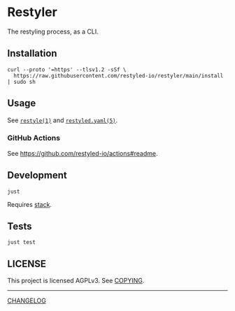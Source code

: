 # Restyler

The restyling process, as a CLI.

## Installation

```console
curl --proto '=https' --tlsv1.2 -sSf \
  https://raw.githubusercontent.com/restyled-io/restyler/main/install | sudo sh
```

## Usage

See [`restyle(1)`][restyle.1] and [`restyled.yaml(5)`][restyled.yaml.5].

[restyle.1]: https://restyled-io.github.io/restyler/man-pages/restyle.1
[restyled.yaml.5]: https://restyled-io.github.io/restyler/man-pages/restyled.yaml.5

### GitHub Actions

See https://github.com/restyled-io/actions#readme.

## Development

```console
just
```

Requires [stack](https://docs.haskellstack.org/en/stable/README/).

## Tests

```console
just test
```

## LICENSE

This project is licensed AGPLv3. See [COPYING](./COPYING).

---

[CHANGELOG](./CHANGELOG.md)
